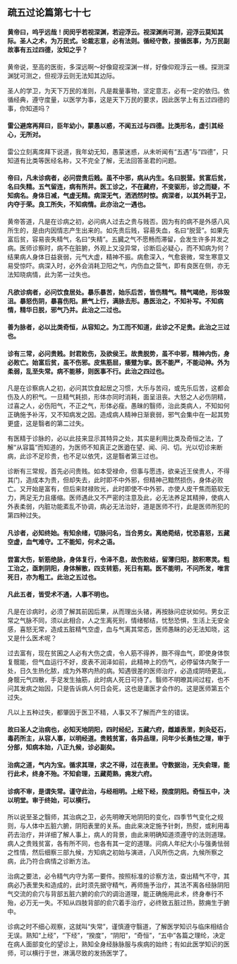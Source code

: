 ## 疏五过论篇第七十七

#### 黄帝曰，呜乎远哉！闵闵乎若视深渊，若迎浮云。视深渊尚可测，迎浮云莫知其际。圣人之术，为万民式。论裁志意，必有法则。循经守数，接循医事，为万民副故事有五过四德，汝知之乎？

黄帝说，至高的医街，多深远啊～好像窥视深渊一样，好像仰观浮云一檨。探测深渊犹可测之，但视浮云则无法知其边际。

圣人的学卫，为天下万民的准则，凡是裁量事物，坚定意志，必有一定的依归。依循经典，遵守度量，以医学为事，这是天下万民的要求，因此医学上有五过四德的事，你知道吗？

#### 雷公避席再拜曰，臣年幼小，蒙愚以惑，不闻五过与四德。比类形名，虚引其经心，无所对。

雷公立刻离席拜下说道，我年幼无知，愚蒙迷惑，从未听闻有“五遇”与“四德”，只知道有比类等医经名称，又不完全了解，无法回答圣君的问题。

#### 帝曰，凡未诊病者，必问尝贵后贱。虽不中邪，病从内生。名曰脱营。贫富后贫，名曰失精。五气留连，病有所并。医工诊之，不在藏府，不变驱形，诊之而疑，不知病名。身体日减，气虚无精。病深无气，洒洒然时惊。病深者，以其外耗于卫，内夺于荣。良工所失，不知病情。此亦治之一遇也。

黄帝答道，凡是在诊病之初，必问病人过去之贵与贱否。因为有的病不是外感八风所生的，是由内因情志产生出来的。如先贵后贱，容昜失血，名曰“脱营”。如果先富后贫，容易丧失精气，名曰“失精”。五臓之气不愿畅而滞留，会发生许多并发之病。医师诊察时，病不在脏腑，外观上又没异常，诊断后必疑心，而不知病为何？结果病人身体日益衰弱，元气大虚，精神不振。病愈深入，气愈衰微，常生寒意又易受惊吓。病深入时，必外会消耗卫阳之气，内伤血之营气，即有良医在侧，亦无法知晓病情，此为笫一过失也。

#### 凡欲诊病者，必问饮食居处。暴乐暴苦，始乐后苦，皆伤精气。精气竭绝，形体毁沮。暴怒伤阴，暴喜伤阳。厥气上行，满脉去形。愚医治之，不知补写。不知病情，精华日脱，邪气乃并。此治之二过也。

#### 善为脉者，必以比类奇恒，从容知之。为工而不知道，此诊之不足贵。此治之三过也。

#### 诊有三常，必问贵贱。封君败伤，及欲侯王。故贵脱势，虽不中邪，精神内伤，身必败亡。始富后贫，虽不伤邪。皮焦筋屈，痿躄为挛。医不能严，不能动神。外为柔弱，乱至失常。病不能移，则医事不行。此治之四过也。

凡是在诊察病人之初，必问其饮食起居之习惯，大乐与苦闷，或先乐后苦，这都会伤及人的积气。一旦精气耗损，形体亦同时消耗，面呈沮丧。大怒之人必伤阴精，过喜之人，必伤阳气，不正之气，形体必瘦。愚昧的翳师，治此类病人，不知如何正确施予补泻，又不知病发之因。造成病人精神日渐衰弱，邪气会集中在一起其势更盛，这是翳者的第二过失。

有医精于诊脉的，必以此技来显示其特异之处，其实是利用比类及奇恒之法，了解“从容篇”而知道的，为医师不知真正之医遒在望、闻、问、切。光以切诊来断病，此诊不足珍贵，也不足以依凭，这是翳者第三过也。

诊断有三常规，首先必问贵贱。如本受禄命，但事与愿违，欲亲近王侯贵人，不得其门，造成本为贵，但却失去，此时即不中外邪，但精神己黯然损伤，身体必败亡。又开始是富有，但后来财禄败光，此时即使不中外邪，亦使人皮干焦而筋软无力，两足无力且痿缩。医师遇此又不严密的注意及此，必无法养足其精抻，使病人外表柔弱，内脏功能紊乱不协调，病必无法治好，道是医师不行，此是医师所犯的第四种过失。

#### 凡诊者，必知终始。有知余绪，切脉问名，当合男女。离绝菀结，忧恐喜怒，五藏空虚，血气难守。工不能知，何术之语。

#### 尝富大伤，斩筋绝脉，身体复行，令泽不息，故伤败结，留薄归阳，脓积寒灵。粗工治之，亟刺阴阳，身体解散，四支转筋，死日有期。医不能明，不问所发，唯言死日，亦为粗工。此治之五过也。

#### 凡此五者，皆受术不通，人事不明也。

凡是在诊病时，必须了解其前因后果，从而理出头锗，再按脉问症状如何。男女正常之气脉不同，须以此相合，人之生离死别，情绪郁结，忧愁恐惧，生活上无安全感，喜怒无常，造成五脏精气空虚，血与气离其常态，医师愚眛的必无法知晓，这又是什么医术呢？

过去富有，现在贫囷之人必有大伤之虞，令人筋不得养，臌不得血气，即使身体恢复髋能，但气血运行不好，皮表不润泽如前，此精神上的伤气，必停留体内聚于一处，日久生热化脓，成为外寒内热的病。知遇很差的医师治疗，必造成阴旸更乱，身髋元气四散，手足发生抽筋，此时病人死日可待了。翳师不明暸其间过程，也不问其发病之始因，只是告诉病人何日会死，这也是庸医才会作的。这是医师第五个过失。

凡以上五种过失，都肇因于医卫不精，人事又不了解而产生的错误。

#### 故曰圣人之治病也，必知天地阴阳，四时经纪，五藏六府，雌雄表里，刺灸砭石，毒药所主，从容人事，以明经道。贵贱贫富，各异品理，问年少长勇怯之理，审于分部，知病本始，八正九候，诊必副矣。

#### 治病之道，气内为宝。循求其理，求之不得，过在表里。守数据治，无失俞理，能行此术，终身不殆。不知俞理，五藏菀熟，痈发六府。

#### 诊病不审，是谓失常。谨守此治，与经相明。上经下经，揆度阴阳。奇恒五中，决以明堂。审于终始，可以横行。

所以说至圣之翳师，其治病之卫，必先明暸天地阴阳的变化，四季节气变化之规则，与人体中五脏六腑，阴阳表里的关系。由此来决定施予针刺，热熨，或利用毒药去治疗，并详细了解人事上，病人的背景，由此来明确知道须遵守的法则道理。病人之贵贱贫富，各有所不同，也各有其一定的道理。问病人年纪大小与强勇怯弱之性情，然后细察三部九候，方知病之初始与演进，八风所伤之病，九候所察之病，此乃符合病情之诊断方法。

治病之要法，必令精气内守为笫一要件。按照标准的诊察方法，查出精气不守，其病必乃表里失和造成的，此时须先据守精气，再师施予治疗，其法不离各经脉阴阳气交流的俞穴与背部五脏六腑的俞穴的调治道理，能正确施用此术，终身奉行不殆，必万无一失。不知从四肢背部的俞穴着手治疗，必终致五脏过热，脓痈生于腑中。

诊病之时不细心观察，这就叫“失常”，谨慎遵守翳道，了解医学知识与临床相结合无误。熟知“上经”，“下经”，“揆度”，“阴阳”，“奇恒”，“五中”各篇之理纶，决定在病人面部变化的望诊上，熟知全身经脉脉服与疾病的始终；有如此医学知识的医师，可以横行于世，淋漓尽致的发扬医学了。